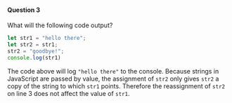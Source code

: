 #### Question 3

What will the following code output?

```javascript
let str1 = "hello there";
let str2 = str1;
str2 = "goodbye!";
console.log(str1)
```

 The code above will log `"hello there"` to the console.  Because strings in JavaScript are passed by value, the assignment of `str2` only gives `str2` a copy of the string to which `str1` points.  Therefore the reassignment of  `str2` on line 3 does not affect the value of `str1`.